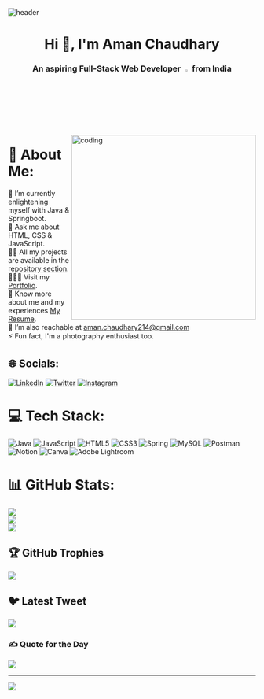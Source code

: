 <img alt="header" src="https://yolabs.in/wp-content/uploads/2020/09/kids-coding-art.jpg">
<h1 align="center">Hi 👋, I'm Aman Chaudhary</h1>
<h3 align="center">An aspiring Full-Stack Web Developer <img width="3%" src="https://camo.githubusercontent.com/63371d36886ee658f5a97401f393e1ab1684b2fd3de674b8f5efc7d410b2a3d0/68747470733a2f2f6d656469612e67697068792e636f6d2f6d656469612f57556c706c634d704f43456d5447427442572f67697068792e676966"> from India</h3>
<img align="right" alt="coding" width="375" src="https://i.pinimg.com/originals/81/17/8b/81178b47a8598f0c81c4799f2cdd4057.gif">

# 💫 About Me:
🌱 I’m currently enlightening myself with Java & Springboot.
<br>
💬 Ask me about HTML, CSS & JavaScript.
<br>
👨‍💻 All my projects are available in the [repository section](https://github.com/AmanChaudhary214?tab=repositories).
<br>
👨🏻‍🎓 Visit my [Portfolio](https://resplendent-concha-5eeb62.netlify.app/).
<br>
🔭 Know more about me and my experiences [My Resume](https://www.canva.com/design/DAFcICvQIiw/TdX-ddIY26vXPNi_8QjI8g/edit?utm_content=DAFcICvQIiw&utm_campaign=designshare&utm_medium=link2&utm_source=sharebutton).
<br>
🤝 I’m also reachable at aman.chaudhary214@gmail.com
<br>
⚡ Fun fact, I'm a photography enthusiast too.

## 🌐 Socials:
[![LinkedIn](https://img.shields.io/badge/LinkedIn-%230077B5.svg?logo=linkedin&logoColor=white)](https://linkedin.com/in/amanchaudhary214) 
[![Twitter](https://img.shields.io/badge/Twitter-%231DA1F2.svg?logo=Twitter&logoColor=white)](https://twitter.com/theaman214) 
[![Instagram](https://img.shields.io/badge/Instagram-%23E4405F.svg?logo=Instagram&logoColor=white)](https://instagram.com/tilted_._tripod) 

# 💻 Tech Stack:
![Java](https://img.shields.io/badge/java-%23ED8B00.svg?style=for-the-badge&logo=java&logoColor=white) 
![JavaScript](https://img.shields.io/badge/javascript-%23323330.svg?style=for-the-badge&logo=javascript&logoColor=%23F7DF1E) 
![HTML5](https://img.shields.io/badge/html5-%23E34F26.svg?style=for-the-badge&logo=html5&logoColor=white) 
![CSS3](https://img.shields.io/badge/css3-%231572B6.svg?style=for-the-badge&logo=css3&logoColor=white) 
![Spring](https://img.shields.io/badge/spring-%236DB33F.svg?style=for-the-badge&logo=spring&logoColor=white) 
![MySQL](https://img.shields.io/badge/mysql-%2300f.svg?style=for-the-badge&logo=mysql&logoColor=white) 
![Postman](https://img.shields.io/badge/Postman-FF6C37?style=for-the-badge&logo=postman&logoColor=white) 
![Notion](https://img.shields.io/badge/Notion-%23000000.svg?style=for-the-badge&logo=notion&logoColor=white) 
![Canva](https://img.shields.io/badge/Canva-%2300C4CC.svg?style=for-the-badge&logo=Canva&logoColor=white) 
![Adobe Lightroom](https://img.shields.io/badge/Adobe%20Lightroom-31A8FF.svg?style=for-the-badge&logo=Adobe%20Lightroom&logoColor=white) 

# 📊 GitHub Stats:
![](https://github-readme-stats.vercel.app/api?username=AmanChaudhary214&theme=gotham&hide_border=false&include_all_commits=true&count_private=true)<br/>
![](https://github-readme-streak-stats.herokuapp.com/?user=AmanChaudhary214&theme=gotham&hide_border=false)<br/>
![](https://github-readme-stats.vercel.app/api/top-langs/?username=AmanChaudhary214&theme=gotham&hide_border=false&include_all_commits=true&count_private=true&layout=compact)

## 🏆 GitHub Trophies
![](https://github-profile-trophy.vercel.app/?username=AmanChaudhary214&theme=dark_dimmed&no-frame=false&no-bg=true&margin-w=4)

## 🐦 Latest Tweet
[![](https://gtce.itsvg.in/api?username=theaman214)](https://github.com/VishwaGauravIn/github-twitter-card-embed)

### ✍️ Quote for the Day
![](https://quotes-github-readme.vercel.app/api?type=horizontal&theme=dark)

---
[![](https://visitcount.itsvg.in/api?id=AmanChaudhary214&icon=0&color=0)](https://visitcount.itsvg.in)
